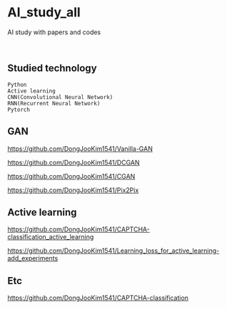 # AI_study_all
AI study with papers and codes

<br/>

## Studied technology
```
Python  
Active learning
CNN(Convolutional Neural Network)
RNN(Recurrent Neural Network)  
Pytorch  
```


## GAN 
https://github.com/DongJooKim1541/Vanilla-GAN

https://github.com/DongJooKim1541/DCGAN

https://github.com/DongJooKim1541/CGAN

https://github.com/DongJooKim1541/Pix2Pix


## Active learning

https://github.com/DongJooKim1541/CAPTCHA-classification_active_learning

https://github.com/DongJooKim1541/Learning_loss_for_active_learning-add_experiments

## Etc

https://github.com/DongJooKim1541/CAPTCHA-classification
